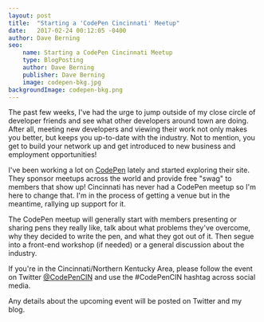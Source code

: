 ```yaml
---
layout: post
title:  "Starting a 'CodePen Cincinnati' Meetup"
date:   2017-02-24 00:12:05 -0400
author: Dave Berning
seo:
    name: Starting a CodePen Cincinnati Meetup
    type: BlogPosting
    author: Dave Berning
    publisher: Dave Berning
    image: codepen-bkg.jpg
backgroundImage: codepen-bkg.png
---
```


The past few weeks, I've had the urge to jump outside of my close circle of developer friends and see what other developers around town are doing. After all, meeting new developers and viewing their work not only makes you better, but keeps you up-to-date with the industry. Not to mention, you get to build your network up and get introduced to new business and employment opportunities!

I've been working a lot on [CodePen](http://codepen.io/daveberning/pen/ZezVVd/) lately and started exploring their site. They sponsor meetups across the world and provide free "swag" to members that show up! Cincinnati has never had a CodePen meetup so I'm here to change that. I'm in the process of getting a venue but in the meantime, rallying up support for it.

The CodePen meetup will generally start with members presenting or sharing pens they really like, talk about what problems they've overcome, why they decided to write the pen, and what they got out of it. Then segue into a front-end workshop (if needed) or a general discussion about the industry.

If you're in the Cincinnati/Northern Kentucky Area, please follow the event on Twitter [@CodePenCIN](https://twitter.com/CodePenCIN) and use the #CodePenCIN hashtag across social media.

Any details about the upcoming event will be posted on Twitter and my blog.
